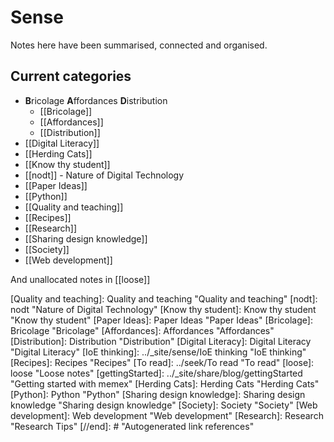 # Sense

Notes here have been summarised, connected and organised.

## Current categories

- **B**ricolage **A**ffordances **D**istribution
  - [[Bricolage]]
  - [[Affordances]]
  - [[Distribution]]
- [[Digital Literacy]]
- [[Herding Cats]]
- [[Know thy student]]
- [[nodt]] - Nature of Digital Technology
- [[Paper Ideas]]
- [[Python]]
- [[Quality and teaching]]
- [[Recipes]]
- [[Research]]
- [[Sharing design knowledge]]
- [[Society]]
- [[Web development]]

And unallocated notes in [[loose]]

[//begin]: # "Autogenerated link references for markdown compatibility"
[Quality and teaching]: Quality and teaching "Quality and teaching"
[nodt]: nodt "Nature of Digital Technology"
[Know thy student]: Know thy student "Know thy student"
[Paper Ideas]: Paper Ideas "Paper Ideas"
[Bricolage]: Bricolage "Bricolage"
[Affordances]: Affordances "Affordances"
[Distribution]: Distribution "Distribution"
[Digital Literacy]: Digital Literacy "Digital Literacy"
[IoE thinking]: ../_site/sense/IoE thinking "IoE thinking"
[Recipes]: Recipes "Recipes"
[To read]: ../seek/To read "To read"
[loose]: loose "Loose notes"
[gettingStarted]: ../_site/share/blog/gettingStarted "Getting started with memex"
[Herding Cats]: Herding Cats "Herding Cats"
[Python]: Python "Python"
[Sharing design knowledge]: Sharing design knowledge "Sharing design knowledge"
[Society]: Society "Society"
[Web development]: Web development "Web development"
[Research]: Research "Research Tips"
[//end]: # "Autogenerated link references"